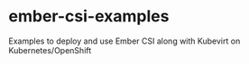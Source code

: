 # ember-csi-examples
Examples to deploy and use Ember CSI along with Kubevirt on Kubernetes/OpenShift
